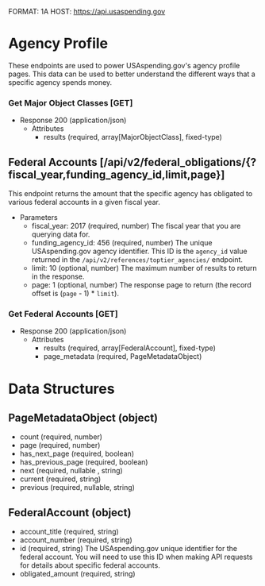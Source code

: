 FORMAT: 1A
HOST: https://api.usaspending.gov

# Agency Profile

These endpoints are used to power USAspending.gov's agency profile pages. This data can be used to better understand the different ways that a specific agency spends money.

### Get Major Object Classes [GET]

+ Response 200 (application/json)
    + Attributes
        + results (required, array[MajorObjectClass], fixed-type)

## Federal Accounts [/api/v2/federal_obligations/{?fiscal_year,funding_agency_id,limit,page}]

This endpoint returns the amount that the specific agency has obligated to various federal accounts in a given fiscal year.

+ Parameters
    + fiscal_year: 2017 (required, number)
        The fiscal year that you are querying data for.
    + funding_agency_id: 456 (required, number)
        The unique USAspending.gov agency identifier. This ID is the `agency_id` value returned in the `/api/v2/references/toptier_agencies/` endpoint.
    + limit: 10 (optional, number)
        The maximum number of results to return in the response.
    + page: 1 (optional, number)
        The response page to return (the record offset is (`page` - 1) * `limit`).

### Get Federal Accounts [GET]

+ Response 200 (application/json)
    + Attributes
        + results (required, array[FederalAccount], fixed-type)
        + page_metadata (required, PageMetadataObject)

# Data Structures

## PageMetadataObject (object)
+ count (required, number)
+ page (required, number)
+ has_next_page (required, boolean)
+ has_previous_page (required, boolean)
+ next (required, nullable , string)
+ current (required, string)
+ previous (required, nullable, string)

## FederalAccount (object)
+ account_title (required, string)
+ account_number (required, string)
+ id (required, string)
    The USAspending.gov unique identifier for the federal account. You will need to use this ID when making API requests for details about specific federal accounts.
+ obligated_amount (required, string)